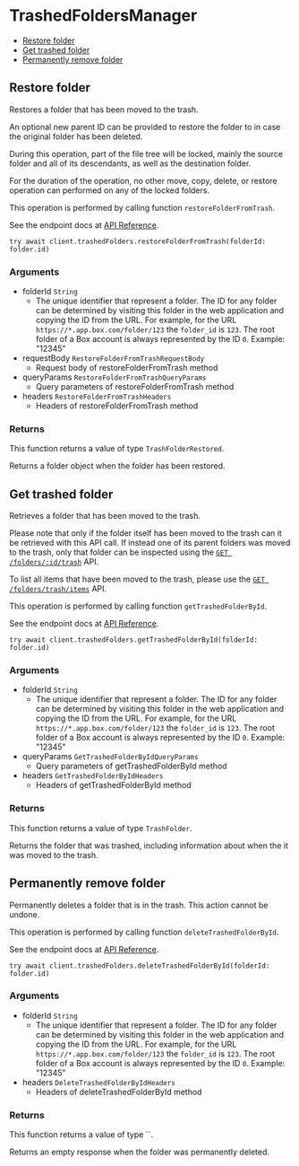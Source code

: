 # TrashedFoldersManager


- [Restore folder](#restore-folder)
- [Get trashed folder](#get-trashed-folder)
- [Permanently remove folder](#permanently-remove-folder)

## Restore folder

Restores a folder that has been moved to the trash.

An optional new parent ID can be provided to restore the folder to in case the
original folder has been deleted.

During this operation, part of the file tree will be locked, mainly
the source folder and all of its descendants, as well as the destination
folder.

For the duration of the operation, no other move, copy, delete, or restore
operation can performed on any of the locked folders.

This operation is performed by calling function `restoreFolderFromTrash`.

See the endpoint docs at
[API Reference](https://developer.box.com/reference/post-folders-id/).

<!-- sample post_folders_id -->
```
try await client.trashedFolders.restoreFolderFromTrash(folderId: folder.id)
```

### Arguments

- folderId `String`
  - The unique identifier that represent a folder.  The ID for any folder can be determined by visiting this folder in the web application and copying the ID from the URL. For example, for the URL `https://*.app.box.com/folder/123` the `folder_id` is `123`.  The root folder of a Box account is always represented by the ID `0`. Example: "12345"
- requestBody `RestoreFolderFromTrashRequestBody`
  - Request body of restoreFolderFromTrash method
- queryParams `RestoreFolderFromTrashQueryParams`
  - Query parameters of restoreFolderFromTrash method
- headers `RestoreFolderFromTrashHeaders`
  - Headers of restoreFolderFromTrash method


### Returns

This function returns a value of type `TrashFolderRestored`.

Returns a folder object when the folder has been restored.


## Get trashed folder

Retrieves a folder that has been moved to the trash.

Please note that only if the folder itself has been moved to the
trash can it be retrieved with this API call. If instead one of
its parent folders was moved to the trash, only that folder
can be inspected using the
[`GET /folders/:id/trash`](e://get_folders_id_trash) API.

To list all items that have been moved to the trash, please
use the [`GET /folders/trash/items`](e://get-folders-trash-items/)
API.

This operation is performed by calling function `getTrashedFolderById`.

See the endpoint docs at
[API Reference](https://developer.box.com/reference/get-folders-id-trash/).

<!-- sample get_folders_id_trash -->
```
try await client.trashedFolders.getTrashedFolderById(folderId: folder.id)
```

### Arguments

- folderId `String`
  - The unique identifier that represent a folder.  The ID for any folder can be determined by visiting this folder in the web application and copying the ID from the URL. For example, for the URL `https://*.app.box.com/folder/123` the `folder_id` is `123`.  The root folder of a Box account is always represented by the ID `0`. Example: "12345"
- queryParams `GetTrashedFolderByIdQueryParams`
  - Query parameters of getTrashedFolderById method
- headers `GetTrashedFolderByIdHeaders`
  - Headers of getTrashedFolderById method


### Returns

This function returns a value of type `TrashFolder`.

Returns the folder that was trashed,
including information about when the it
was moved to the trash.


## Permanently remove folder

Permanently deletes a folder that is in the trash.
This action cannot be undone.

This operation is performed by calling function `deleteTrashedFolderById`.

See the endpoint docs at
[API Reference](https://developer.box.com/reference/delete-folders-id-trash/).

<!-- sample delete_folders_id_trash -->
```
try await client.trashedFolders.deleteTrashedFolderById(folderId: folder.id)
```

### Arguments

- folderId `String`
  - The unique identifier that represent a folder.  The ID for any folder can be determined by visiting this folder in the web application and copying the ID from the URL. For example, for the URL `https://*.app.box.com/folder/123` the `folder_id` is `123`.  The root folder of a Box account is always represented by the ID `0`. Example: "12345"
- headers `DeleteTrashedFolderByIdHeaders`
  - Headers of deleteTrashedFolderById method


### Returns

This function returns a value of type ``.

Returns an empty response when the folder was
permanently deleted.


